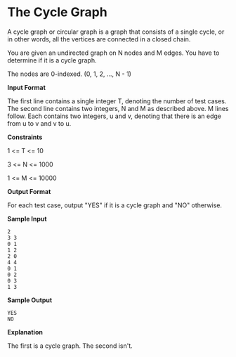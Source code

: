 # The Cycle Graph

A cycle graph or circular graph is a graph that consists of a single cycle, or in other words, all the vertices are connected in a closed chain.

You are given an undirected graph on N nodes and M edges. You have to determine if it is a cycle graph.

The nodes are 0-indexed. (0, 1, 2, ..., N - 1)

**Input Format**

The first line contains a single integer T, denoting the number of test cases.
The second line contains two integers, N and M as described above.
M lines follow. Each contains two integers, u and v, denoting that there is an edge from u to v and v to u.

**Constraints**

1 <= T <= 10

3 <= N <= 1000

1 <= M <= 10000

**Output Format**

For each test case, output "YES" if it is a cycle graph and "NO" otherwise.

**Sample Input**

```
2
3 3
0 1
1 2
2 0
4 4
0 1
0 2
0 3
1 3
```

**Sample Output**
```
YES
NO
```

**Explanation**

The first is a cycle graph. The second isn't.
